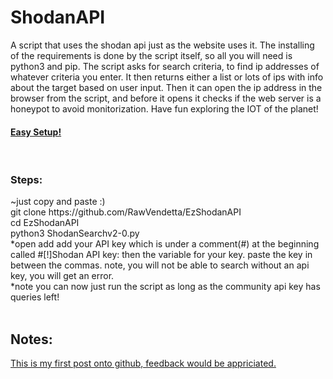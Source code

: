 # ShodanAPI
A script that uses the shodan api just as the website uses it.
The installing of the requirements is done by the script itself, so all you will need is python3 and pip.
The script asks for search criteria, to find ip addresses of whatever criteria  you enter. It then returns either a list or lots of ips with info about the target based on user input. Then it can open the ip address in the browser from the script, and before it opens it checks if the web server is a honeypot to avoid monitorization. Have fun exploring the IOT of the planet!

<h4><u>Easy Setup!</u></h5><br>
<h3>Steps:</h3>
~just copy and paste :)<br>
git clone https://github.com/RawVendetta/EzShodanAPI<br>
cd EzShodanAPI<br>
python3 ShodanSearchv2-0.py<br>
*open add add your API key which is under a comment(#) at the beginning called #[!]Shodan API key: then the variable for your key. paste the key in between the commas. note, you will not be able to search without an api key, you will get an error.<br>
*note you can now just run the script as long as the community api key has queries left!<br>
<br>

<h2>Notes:</h2>
<u>This is my first post onto github, feedback would be appriciated.<u>
